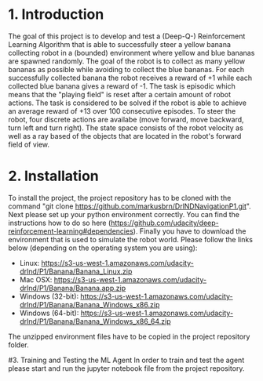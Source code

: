 # 1. Introduction
The goal of this project is to develop and test a (Deep-Q-) Reinforcement Learning Algorithm that is able to successfully steer a yellow banana collecting robot in a (bounded) environment where yellow and blue bananas are spawned randomly.
The goal of the robot is to collect as many yellow bananas as possible while avoiding to collect the blue bananas. For each successfully collected banana the robot receives a reward of +1 while each collected blue banana gives a reward of -1. The task is episodic which means that the "playing field" is reset after a certain amount of robot actions. The task is considered to be solved if the robot is able to achieve an average reward of +13 over 100 consecutive episodes.
To steer the robot, four discrete actions are availabe (move forward, move backward, turn left and turn right). The state space consists of the robot velocity as well as a ray based of the objects that are located in the robot's forward field of view.

# 2. Installation
To install the project, the project repository has to be cloned with the command "git clone https://github.com/markusbrn/DrlNDNavigationP1.git". Next please set up your python environment correctly. You can find the instructions how to do so here (https://github.com/udacity/deep-reinforcement-learning#dependencies).
Finally you have to download the environment that is used to simulate the robot world. Please follow the links below (depending on the operating system you are using):

- Linux: https://s3-us-west-1.amazonaws.com/udacity-drlnd/P1/Banana/Banana_Linux.zip
- Mac OSX: https://s3-us-west-1.amazonaws.com/udacity-drlnd/P1/Banana/Banana.app.zip
- Windows (32-bit): https://s3-us-west-1.amazonaws.com/udacity-drlnd/P1/Banana/Banana_Windows_x86.zip
- Windows (64-bit): https://s3-us-west-1.amazonaws.com/udacity-drlnd/P1/Banana/Banana_Windows_x86_64.zip

The unzipped environment files have to be copied in the project repository folder.

#3. Training and Testing the ML Agent
In order to train and test the agent please start and run the jupyter notebook file from the project repository.